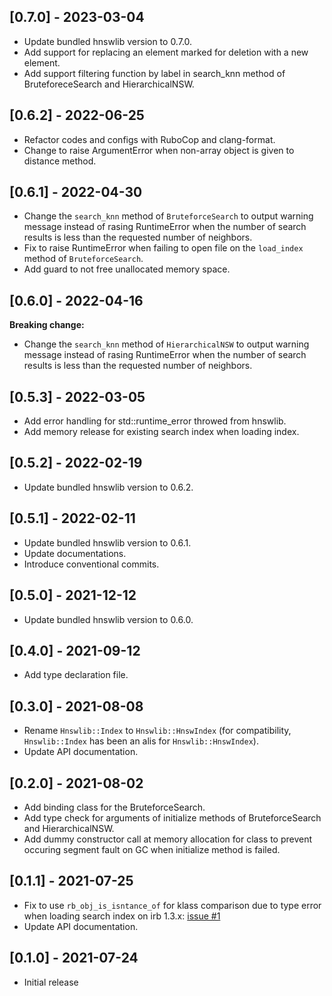 ## [0.7.0] - 2023-03-04

- Update bundled hnswlib version to 0.7.0.
- Add support for replacing an element marked for deletion with a new element.
- Add support filtering function by label in search_knn method of BruteforeceSearch and HierarchicalNSW.

## [0.6.2] - 2022-06-25

- Refactor codes and configs with RuboCop and clang-format.
- Change to raise ArgumentError when non-array object is given to distance method.

## [0.6.1] - 2022-04-30

- Change the `search_knn` method of `BruteforceSearch` to output warning message instead of rasing RuntimeError
when the number of search results is less than the requested number of neighbors.
- Fix to raise RuntimeError when failing to open file on the `load_index` method of `BruteforceSearch`.
- Add guard to not free unallocated memory space.

## [0.6.0] - 2022-04-16

**Breaking change:**

- Change the `search_knn` method of `HierarchicalNSW` to output warning message instead of rasing RuntimeError
when the number of search results is less than the requested number of neighbors.

## [0.5.3] - 2022-03-05

- Add error handling for std::runtime_error throwed from hnswlib.
- Add memory release for existing search index when loading index.

## [0.5.2] - 2022-02-19

- Update bundled hnswlib version to 0.6.2.

## [0.5.1] - 2022-02-11

- Update bundled hnswlib version to 0.6.1.
- Update documentations.
- Introduce conventional commits.

## [0.5.0] - 2021-12-12

- Update bundled hnswlib version to 0.6.0.

## [0.4.0] - 2021-09-12

- Add type declaration file.

## [0.3.0] - 2021-08-08

- Rename `Hnswlib::Index` to `Hnswlib::HnswIndex` (for compatibility, `Hnswlib::Index` has been an alis for `Hnswlib::HnswIndex`).
- Update API documentation.

## [0.2.0] - 2021-08-02

- Add binding class for the BruteforceSearch.
- Add type check for arguments of initialize methods of BruteforceSearch and HierarchicalNSW.
- Add dummy constructor call at memory allocation for class to prevent occuring segment fault on GC when initialize method is failed.

## [0.1.1] - 2021-07-25

- Fix to use `rb_obj_is_isntance_of` for klass comparison due to type error when loading search index on irb 1.3.x: [issue #1](https://github.com/yoshoku/hnswlib.rb/issues/1)
- Update API documentation.

## [0.1.0] - 2021-07-24

- Initial release
